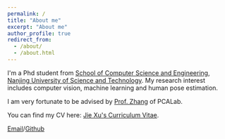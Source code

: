 ```yaml
---
permalink: /
title: "About me"
excerpt: "About me"
author_profile: true
redirect_from: 
  - /about/
  - /about.html
---
```


I'm a Phd student from [School of Computer Science and Engineering](https://cs.njust.edu.cn/), [Nanjing University of Science and Technology](https://www.njust.edu.cn/). My research interest includes computer vision, machine learning and human pose estimation.

I am very fortunate to be advised by [Prof. Zhang](http://202.119.85.163/open/TutorInfo.aspx?dsbh=fD241wcSo3T3UEXLQU3h4w==&yxsh=4iVdgPyuKTE=&zydm=fY2NaWnaNpk=) of PCALab.

You can find my CV here: [Jie Xu's Curriculum Vitae](https://github.com/SuperJay1996/xj-cs.github.io/assets/Curriculum_Vitae.pdf).

[Email](mailto:jiexu@njust.edu.cn)/[Github](https://github.com/SuperJay1996)
